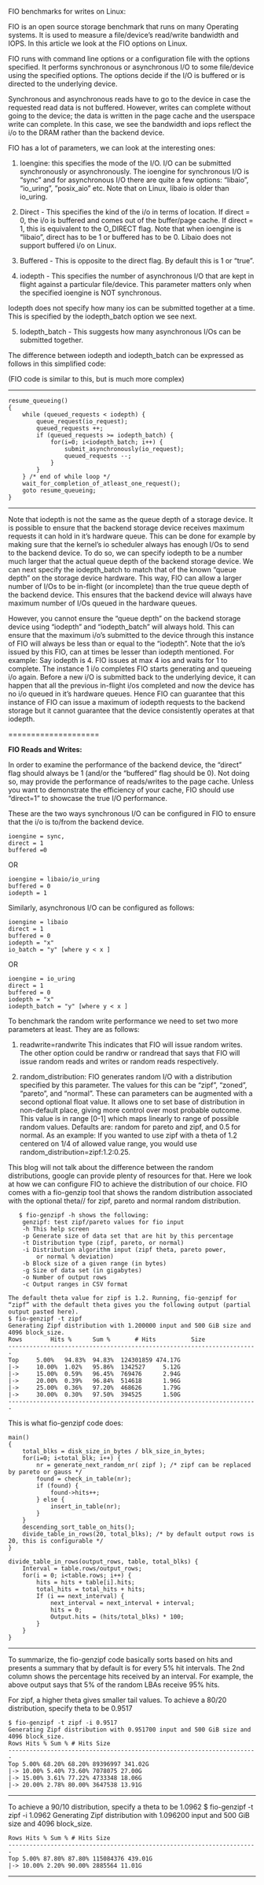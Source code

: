 FIO benchmarks for writes on Linux:

  
  

FIO is an open source storage benchmark that runs on many Operating systems. It is used to measure a file/device’s read/write bandwidth and IOPS. In this article we look at the FIO options on Linux.

  

FIO runs with command line options or a configuration file with the options specified. It performs synchronous or asynchronous I/O to some file/device using the specified options. The options decide if the I/O is buffered or is directed to the underlying device.

Synchronous and asynchronous reads have to go to the device in case the requested read data is not buffered. However, writes can complete without going to the device; the data is written in the page cache and the userspace write can complete. In this case, we see the bandwidth and iops reflect the i/o to the DRAM rather than the backend device.

  

FIO has a lot of parameters, we can look at the interesting ones:

1.  Ioengine: this specifies the mode of the I/O. I/O can be submitted synchronously or asynchronously. The ioengine for synchronous I/O is “sync” and for asynchronous I/O there are quite a few options: “libaio”, “io_uring”, ”posix_aio” etc. Note that on Linux, libaio is older than io_uring.
    

  

2.  Direct - This specifies the kind of the i/o in terms of location. If direct = 0, the i/o is buffered and comes out of the buffer/page cache. If direct = 1, this is equivalent to the O_DIRECT flag. Note that when ioengine is “libaio”, direct has to be 1 or buffered has to be 0. Libaio does not support buffered i/o on Linux.
    

  

3.  Buffered - This is opposite to the direct flag. By default this is 1 or “true”.
    

  

4.  iodepth - This specifies the number of asynchronous I/O that are kept in flight against a particular file/device. This parameter matters only when the specified ioengine is NOT synchronous.
    

Iodepth does not specify how many ios can be submitted together at a time. This is specified by the iodepth_batch option we see next.

  

5.  Iodepth_batch - This suggests how many asynchronous I/Os can be submitted together.
    

  

The difference between iodepth and iodepth_batch can be expressed as follows in this simplified code:

(FIO code is similar to this, but is much more complex)

-------------------

	resume_queueing()
	{
		while (queued_requests < iodepth) {
			queue_request(io_request);
			queued_requests ++;
			if (queued_requests >= iodepth_batch) {
				for(i=0; i<iodepth_batch; i++) {
					submit_asynchronously(io_request);
					queued_requests --;
				}
			}
		} /* end of while loop */
		wait_for_completion_of_atleast_one_request();
		goto resume_queueing;
	}
---------------------
Note that iodepth is not the same as the queue depth of a storage device. It is possible to ensure that the backend storage device receives maximum requests it can hold in it’s hardware queue. This can be done for example by making sure that the kernel’s io scheduler always has enough I/Os to send to the backend device. To do so, we can specify iodepth to be a number much larger that the actual queue depth of the backend storage device. We can next specify the iodepth_batch to match that of the known “queue depth” on the storage device hardware. This way, FIO can allow a larger number of I/Os to be in-flight (or incomplete) than the true queue depth of the backend device. This ensures that the backend device will always have maximum number of I/Os queued in the hardware queues.

However, you cannot ensure the “queue depth” on the backend storage device using “iodepth” and “iodepth_batch” will always hold. This can ensure that the maximum i/o’s submitted to the device through this instance of FIO will always be less than or equal to the “iodepth”. Note that the io’s issued by this FIO, can at times be lesser than iodepth mentioned. For example: Say iodepth is 4. FIO issues at max 4 ios and waits for 1 to complete. The instance 1 i/o completes FIO starts generating and queueing i/o again. Before a new i/O is submitted back to the underlying device, it can happen that all the previous in-flight i/os completed and now the device has no i/o queued in it’s hardware queues. Hence FIO can guarantee that this instance of FIO can issue a maximum of iodepth requests to the backend storage but it cannot guarantee that the device consistently operates at that iodepth.

====================

**FIO Reads and Writes:**

In order to examine the performance of the backend device, the “direct” flag should always be 1 (and/or the “buffered” flag should be 0). Not doing so, may provide the performance of reads/writes to the page cache. Unless you want to demonstrate the efficiency of your cache, FIO should use “direct=1” to showcase the true I/O performance.

These are the two ways synchronous I/O can be configured in FIO to ensure that the i/o is to/from the backend device.

	ioengine = sync,
	direct = 1
	buffered =0

OR

	ioengine = libaio/io_uring
	buffered = 0
	iodepth = 1

Similarly, asynchronous I/O can be configured as follows:

	ioengine = libaio
	direct = 1
	buffered = 0
	iodepth = "x"
	io_batch = "y" [where y < x ]

OR

	ioengine = io_uring
	direct = 1
	buffered = 0
	iodepth = "x"
	iodepth_batch = "y" [where y < x ]

To benchmark the random write performance we need to set two more parameters at least. They are as follows:
1.  readwrite=randwrite
	  This indicates that FIO will issue random writes. The other option could be randrw or randread that says that FIO will issue random reads and writes or random reads respectively.

2.  random_distribution: FIO generates random I/O with a distribution specified by this parameter. The values for this can be “zipf”, “zoned”, “pareto”, and “normal”. These can parameters can be augmented with a second optional float value. It allows one to set base of distribution in non-default place, giving more control over most probable outcome. This value is in range [0-1] which maps linearly to range of possible random values. Defaults are: random for pareto and zipf, and 0.5 for normal. As an example: If you wanted to use zipf with a theta of 1.2 centered on 1/4 of allowed value range, you would use random_distribution=zipf:1.2:0.25.

This blog will not talk about the difference between the random distributions, google can provide plenty of resources for that. Here we look at how we can configure FIO to achieve the distribution of our choice.  FIO comes with a fio-genzip tool that shows the random distribution associated with the optional theta// for zipf, pareto and normal random distribution.

	   $ fio-genzipf -h shows the following:
    	genzipf: test zipf/pareto values for fio input
    	-h This help screen
    	-p Generate size of data set that are hit by this percentage
    	-t Distribution type (zipf, pareto, or normal)
    	-i Distribution algorithm input (zipf theta, pareto power,
    		or normal % deviation)
    	-b Block size of a given range (in bytes)
    	-g Size of data set (in gigabytes)
    	-o Number of output rows
    	-c Output ranges in CSV format

    The default theta value for zipf is 1.2. Running, fio-genzipf for “zipf” with the default theta gives you the following output (partial output pasted here).
    $ fio-genzipf -t zipf
    Generating Zipf distribution with 1.200000 input and 500 GiB size and 4096 block_size.
    Rows 		Hits % 		Sum % 		# Hits 			Size    
    -----------------------------------------------------------------------    
    Top 	5.00% 	94.83% 	94.83% 	124301859 474.17G
    |-> 	10.00% 	1.02% 	95.86% 	1342527 	5.12G
    |-> 	15.00% 	0.59% 	96.45% 	769476 		2.94G    
    |-> 	20.00% 	0.39% 	96.84% 	514618 		1.96G    
    |-> 	25.00% 	0.36% 	97.20% 	468626 		1.79G    
    |-> 	30.00% 	0.30% 	97.50% 	394525 		1.50G
    -----------------------------------------------------------------------    
This is what fio-genzipf code does:

	main()
	{
		total_blks = disk_size_in_bytes / blk_size_in_bytes;
		for(i=0; i<total_blk; i++) {
			nr = generate_next_random_nr( zipf ); /* zipf can be replaced by pareto or gauss */
			found = check_in_table(nr);
			if (found) {
				found->hits++;
			} else {
				insert_in_table(nr);
			}
		}
		descending_sort_table_on_hits();
		divide_table_in_rows(20, total_blks); /* by default output rows is 20, this is configurable */
	}

	divide_table_in_rows(output_rows, table, total_blks) {
		Interval = table.rows/output_rows;
		for(i = 0; i<table.rows; i++) {
			hits = hits + table[i].hits;
			total_hits = total_hits + hits;
			If (i == next_interval) {
				next_interval = next_interval + interval;
				hits = 0;
				Output.hits = (hits/total_blks) * 100;
			}
		}
	}

  

---------------------------

To summarize, the fio-genzipf code basically sorts based on hits and presents a summary that by default is for every 5% hit intervals. The 2nd column shows the percentage hits received by an interval. For example, the above output says that 5% of the random LBAs receive 95% hits.

  
For zipf, a higher theta gives smaller tail values. To achieve a 80/20 distribution, specify theta to be 0.9517
  

	$ fio-genzipf -t zipf -i 0.9517
	Generating Zipf distribution with 0.951700 input and 500 GiB size and 4096 block_size.
	Rows Hits % Sum % # Hits Size
	-----------------------------------------------------------------------
	Top 5.00% 68.20% 68.20% 89396997 341.02G
	|-> 10.00% 5.40% 73.60% 7078075 27.00G
	|-> 15.00% 3.61% 77.22% 4733348 18.06G
	|-> 20.00% 2.78% 80.00% 3647538 13.91G
---------------

To achieve a 90/10 distribution, specify a theta to be 1.0962
	$ fio-genzipf -t zipf -i 1.0962	
	Generating Zipf distribution with 1.096200 input and 500 GiB size and 4096 block_size.
	
	Rows Hits % Sum % # Hits Size
	-----------------------------------------------------------------------
	Top 5.00% 87.80% 87.80% 115084376 439.01G
	|-> 10.00% 2.20% 90.00% 2885564 11.01G

-------